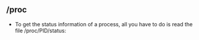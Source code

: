 ## /proc
* To get the status information of a process, all you have to do is read the file /proc/PID/status:
